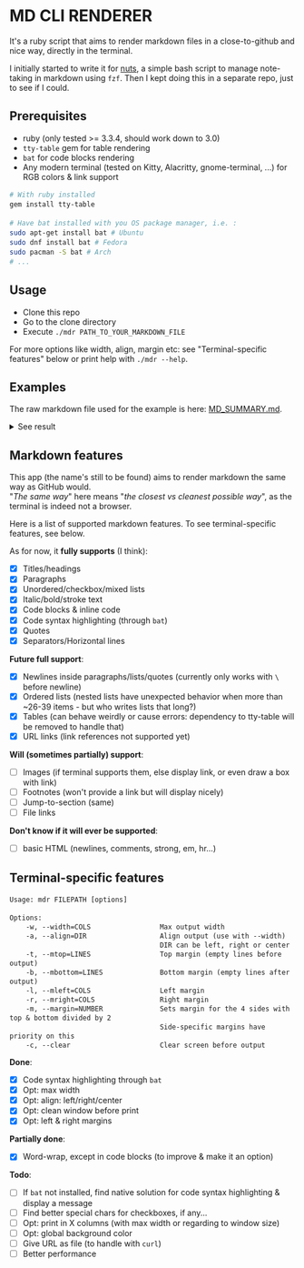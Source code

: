 # MD CLI RENDERER

It's a ruby script that aims to render markdown files in a close-to-github and nice way, directly in the terminal.

I initially started to write it for [nuts](https://github.com/ocgg/nuts), a simple bash script to manage note-taking in markdown using `fzf`. Then I kept doing this in a separate repo, just to see if I could.

## Prerequisites

- ruby (only tested >= 3.3.4, should work down to 3.0)
- `tty-table` gem for table rendering
- `bat` for code blocks rendering
- Any modern terminal (tested on Kitty, Alacritty, gnome-terminal, ...) for RGB colors & link support

```bash
# With ruby installed
gem install tty-table

# Have bat installed with you OS package manager, i.e. :
sudo apt-get install bat # Ubuntu
sudo dnf install bat # Fedora
sudo pacman -S bat # Arch
# ...
```

## Usage

- Clone this repo
- Go to the clone directory
- Execute `./mdr PATH_TO_YOUR_MARKDOWN_FILE`

For more options like width, align, margin etc: see "Terminal-specific features" below or print help with `./mdr --help`.

## Examples

The raw markdown file used for the example is here: [MD_SUMMARY.md](./MD_SUMMARY.md).

<details>
  <summary>See result</summary>

  In the example below, the terminal is Kitty with Hack Nerd font.  

  ![Examples](./example.png "Examples")
</details>

## Markdown features

This app (the name's still to be found) aims to render markdown the same way as GitHub would.\
"*The same way*" here means "*the closest vs cleanest possible way*", as the terminal is indeed not a browser.

Here is a list of supported markdown features. To see terminal-specific features, see below.

As for now, it **fully supports** (I think):

- [X] Titles/headings
- [X] Paragraphs
- [X] Unordered/checkbox/mixed lists
- [X] Italic/bold/stroke text
- [X] Code blocks & inline code
- [X] Code syntax highlighting (through `bat`)
- [X] Quotes
- [X] Separators/Horizontal lines

**Future full support**:

- [X] Newlines inside paragraphs/lists/quotes (currently only works with `\` before newline)
- [X] Ordered lists (nested lists have unexpected behavior when more than ~26-39 items - but who writes lists that long?)
- [X] Tables (can behave weirdly or cause errors: dependency to tty-table will be removed to handle that)
- [X] URL links (link references not supported yet)

**Will (sometimes partially) support**:

- [ ] Images (if terminal supports them, else display link, or even draw a box with link)
- [ ] Footnotes (won't provide a link but will display nicely)
- [ ] Jump-to-section (same)
- [ ] File links

**Don't know if it will ever be supported**:

- [ ] basic HTML (newlines, comments, strong, em, hr...)

## Terminal-specific features

```
Usage: mdr FILEPATH [options]

Options:
    -w, --width=COLS                 Max output width
    -a, --align=DIR                  Align output (use with --width)
                                     DIR can be left, right or center
    -t, --mtop=LINES                 Top margin (empty lines before output)
    -b, --mbottom=LINES              Bottom margin (empty lines after output)
    -l, --mleft=COLS                 Left margin
    -r, --mright=COLS                Right margin
    -m, --margin=NUMBER              Sets margin for the 4 sides with top & bottom divided by 2
                                     Side-specific margins have priority on this
    -c, --clear                      Clear screen before output
```

**Done**:

- [X] Code syntax highlighting through `bat`
- [X] Opt: max width
- [X] Opt: align: left/right/center
- [X] Opt: clean window before print
- [X] Opt: left & right margins

**Partially done**:

- [X] Word-wrap, except in code blocks (to improve & make it an option)

**Todo**:

- [ ] If `bat` not installed, find native solution for code syntax highlighting & display a message
- [ ] Find better special chars for checkboxes, if any...
- [ ] Opt: print in X columns (with max width or regarding to window size)
- [ ] Opt: global background color
- [ ] Give URL as file (to handle with `curl`)
- [ ] Better performance

